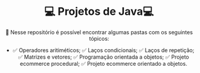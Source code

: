 <body>
<h1 align="center">💻 Projetos de Java💻</h1>

<p align="center">📘 Nesse repositório é possível encontrar algumas pastas com os seguintes tópicos:
<br>
  <ul> 
    <li  align="center">
      <a> ✅ Operadores aritiméticos;</a>
      <a>✅ Laços condicionais;</a>
      <a>✅ Laços de repetição;</a>
      <a>✅ Matrizes e vetores;</a>
      <a>✅ Programação orientada a objetos;</a>
      <a>✅ Projeto ecommerce procedural;</a>
      <a>✅ Projeto ecommerce orientado a objetos. 
    </li>

  </ul>
</body>
